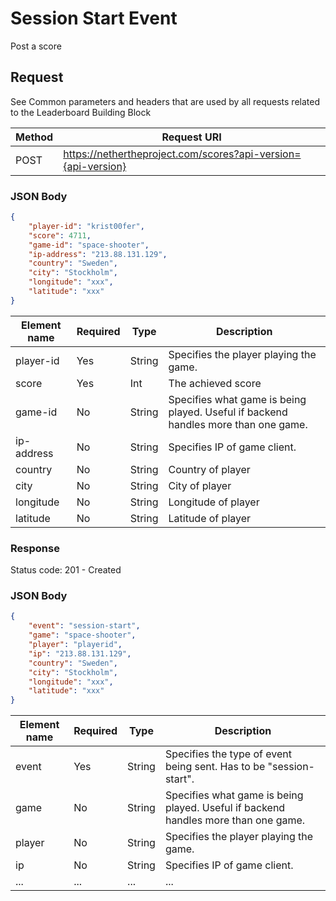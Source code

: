 # Session Start Event

Post a score

## Request

See Common parameters and headers that are used by all requests related to the Leaderboard Building Block

Method  | Request URI
------- | -----------
POST    | https://nethertheproject.com/scores?api-version={api-version}

### JSON Body
```json
{
    "player-id": "krist00fer",
    "score": 4711,
    "game-id": "space-shooter",
    "ip-address": "213.88.131.129",
    "country": "Sweden",
    "city": "Stockholm",
    "longitude": "xxx",
    "latitude": "xxx"
}
```

Element name        | Required  | Type      | Description
------------------- | --------- | --------- | -----------
player-id           | Yes       | String    | Specifies the player playing the game.
score               | Yes       | Int       | The achieved score
game-id             | No        | String    | Specifies what game is being played. Useful if backend handles more than one game.
ip-address          | No        | String    | Specifies IP of game client.
country             | No        | String    | Country of player
city                | No        | String    | City of player
longitude           | No        | String    | Longitude of player
latitude            | No        | String    | Latitude of player

### Response

Status code: 201 - Created

### JSON Body
```json
{
    "event": "session-start",
    "game": "space-shooter",
    "player": "playerid",
    "ip": "213.88.131.129",
    "country": "Sweden",
    "city": "Stockholm",
    "longitude": "xxx",
    "latitude": "xxx"
}
```

Element name | Required | Type   | Description
------------ | -------- | ------ | -----------
event        | Yes      | String | Specifies the type of event being sent. Has to be "session-start".
game         | No       | String | Specifies what game is being played. Useful if backend handles more than one game.
player       | No       | String | Specifies the player playing the game.
ip           | No       | String | Specifies IP of game client.
...          | ...      | ...    | ...

